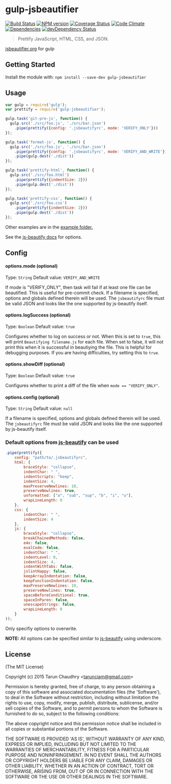 # gulp-jsbeautifier
[![Build Status](https://travis-ci.org/tarunc/gulp-jsbeautifier.png?branch=master)](https://travis-ci.org/tarunc/gulp-jsbeautifier)
[![NPM version](https://badge.fury.io/js/gulp-jsbeautifier.png)](http://badge.fury.io/js/gulp-jsbeautifier)
[![Coverage Status](https://coveralls.io/repos/tarunc/gulp-jsbeautifier/badge.png)](https://coveralls.io/r/tarunc/gulp-jsbeautifier)
[![Code Climate](https://codeclimate.com/github/tarunc/gulp-jsbeautifier.png)](https://codeclimate.com/github/tarunc/gulp-jsbeautifier)
[![Dependencies](https://david-dm.org/tarunc/gulp-jsbeautifier.png)](https://david-dm.org/tarunc/gulp-jsbeautifier)
[![devDependency Status](https://david-dm.org/tarunc/gulp-jsbeautifier/dev-status.png)](https://david-dm.org/tarunc/gulp-jsbeautifier#info=devDependencies)

> Prettify JavaScript, HTML, CSS, and JSON.

[jsbeautifier.org](http://jsbeautifier.org/) for gulp

## Getting Started
Install the module with: `npm install --save-dev gulp-jsbeautifier`

## Usage

```js
var gulp = require('gulp');
var prettify = require('gulp-jsbeautifier');

gulp.task('git-pre-js', function() {
  gulp.src('./src/foo.js', './src/bar.json')
    .pipe(prettify({config: '.jsbeautifyrc', mode: 'VERIFY_ONLY'}))
});

gulp.task('format-js', function() {
  gulp.src('./src/foo.js', './src/bar.json')
    .pipe(prettify({config: '.jsbeautifyrc', mode: 'VERIFY_AND_WRITE'}))
    .pipe(gulp.dest('./dist'))
});

gulp.task('prettify-html', function() {
  gulp.src('./src/foo.html')
    .pipe(prettify({indentSize: 2}))
    .pipe(gulp.dest('./dist'))
});

gulp.task('prettify-css', function() {
  gulp.src('./src/foo.css')
    .pipe(prettify({indentSize: 2}))
    .pipe(gulp.dest('./dist'))
});
```
Other examples are in the [example folder.](http://github.com/tarunc/gulp-jsbeautifier/tree/master/examples)

See the [js-beautify docs](https://github.com/einars/js-beautify) for options.

## Config
#### options.mode (optional)
Type: `String`
Default value: `VERIFY_AND_WRITE`

If mode is "VERIFY_ONLY", then task will fail if at least one file can be beautified. This is useful for pre-commit check.
If a filename is specified, options and globals defined therein will be used. The `jsbeautifyrc` file must be valid JSON and looks like the one supported by js-beautify itself.

#### options.logSuccess (optional)
Type: `Boolean`
Default value: `true`

Configures whether to log on success or not. When this is set to `true`, this will print `Beautifying filename.js` for each file. When set to false, it will not print this when it is successful in beautiying the file. This is helpful for debugging purposes. If you are having difficulties, try setting this to `true`.

#### options.showDiff (optional)
Type: `Boolean`
Default value: `true`

Configures whether to print a diff of the file when `mode == "VERIFY_ONLY"`.

#### options.config (optional)
Type: `String`
Default value: `null`

If a filename is specified, options and globals defined therein will be used. The `jsbeautifyrc` file must be valid JSON and looks like the one supported by js-beautify itself.

### Default options from [js-beautify](https://github.com/einars/js-beautify#options) can be used
```javascript
.pipe(prettify({
    config: "path/to/.jsbeautifyrc",
    html: {
        braceStyle: "collapse",
        indentChar: " ",
        indentScripts: "keep",
        indentSize: 4,
        maxPreserveNewlines: 10,
        preserveNewlines: true,
        unformatted: ["a", "sub", "sup", "b", "i", "u"],
        wrapLineLength: 0
    },
    css: {
        indentChar: " ",
        indentSize: 4
    },
    js: {
        braceStyle: "collapse",
        breakChainedMethods: false,
        e4x: false,
        evalCode: false,
        indentChar: " ",
        indentLevel: 0,
        indentSize: 4,
        indentWithTabs: false,
        jslintHappy: false,
        keepArrayIndentation: false,
        keepFunctionIndentation: false,
        maxPreserveNewlines: 10,
        preserveNewlines: true,
        spaceBeforeConditional: true,
        spaceInParen: false,
        unescapeStrings: false,
        wrapLineLength: 0
    }
));
```
Only specifiy options to overwrite.

**NOTE:** All options can be specified similar to [js-beautify](https://github.com/einars/js-beautify#options) using underscore.

## License

(The MIT License)

Copyright (c) 2015 Tarun Chaudhry &lt;tarunciam@gmail.com&gt;

Permission is hereby granted, free of charge, to any person obtaining
a copy of this software and associated documentation files (the
'Software'), to deal in the Software without restriction, including
without limitation the rights to use, copy, modify, merge, publish,
distribute, sublicense, and/or sell copies of the Software, and to
permit persons to whom the Software is furnished to do so, subject to
the following conditions:

The above copyright notice and this permission notice shall be
included in all copies or substantial portions of the Software.

THE SOFTWARE IS PROVIDED 'AS IS', WITHOUT WARRANTY OF ANY KIND,
EXPRESS OR IMPLIED, INCLUDING BUT NOT LIMITED TO THE WARRANTIES OF
MERCHANTABILITY, FITNESS FOR A PARTICULAR PURPOSE AND NONINFRINGEMENT.
IN NO EVENT SHALL THE AUTHORS OR COPYRIGHT HOLDERS BE LIABLE FOR ANY
CLAIM, DAMAGES OR OTHER LIABILITY, WHETHER IN AN ACTION OF CONTRACT,
TORT OR OTHERWISE, ARISING FROM, OUT OF OR IN CONNECTION WITH THE
SOFTWARE OR THE USE OR OTHER DEALINGS IN THE SOFTWARE.

